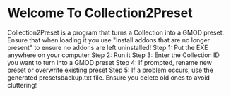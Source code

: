 # Welcome To Collection2Preset
Collection2Preset is a program that turns a Collection into a GMOD preset. Ensure that when loading it you use "Install addons that are no longer present" to ensure no addons are left uninstalled!
Step 1: Put the EXE anywhere on your computer
Step 2: Run it 
Step 3: Enter the Collection ID you want to turn into a GMOD preset
Step 4: If prompted, rename new preset or overwrite existing preset
Step 5: If a problem occurs, use the generated presetsbackup.txt file. Ensure you delete old ones to avoid cluttering!
